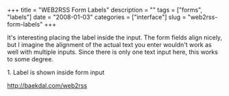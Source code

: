 +++
title = "WEB2RSS Form Labels"
description = ""
tags = ["forms", "labels"]
date = "2008-01-03"
categories = ["interface"]
slug = "web2rss-form-labels"
+++


<p>It's interesting placing the label inside the input. The form fields align nicely, but I imagine the alignment  of the actual text you enter wouldn't work as well with multiple inputs. Since there is only one text input here, this works to some degree.</p>
<div id="screens-full" class="clear"><div class="caption">1. Label is shown inside form input</div><div class="fullimg clear"><a href="//media.konigi.com/interface/web2rss-input-labels-1.png" class="group" rel="group" title="1. Label is shown inside form input"><img src="//media.konigi.com/interface/web2rss-input-labels-1.png" alt="" class="img-responsive"></a></div></div>        
<p><a href="http://baekdal.com/web2rss">http://baekdal.com/web2rss</a></p>

